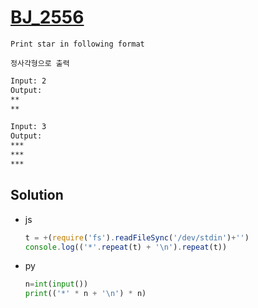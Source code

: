 # [BJ_2556](https://acmicpc.net/problem/2556)

```en
Print star in following format
```

```kr
정사각형으로 출력
```

```txt
Input: 2
Output:
**
**

Input: 3
Output:
***
***
***
```

## Solution

* js

  ```js
  t = +(require('fs').readFileSync('/dev/stdin')+'')
  console.log(('*'.repeat(t) + '\n').repeat(t))
  ```

* py

  ```py
  n=int(input())
  print(('*' * n + '\n') * n)
  ```
